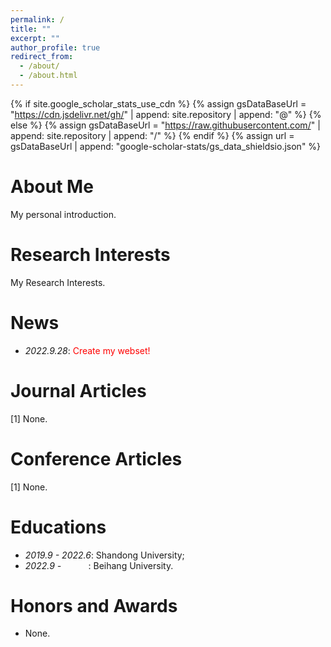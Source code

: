 ```yaml
---
permalink: /
title: ""
excerpt: ""
author_profile: true
redirect_from: 
  - /about/
  - /about.html
---
```


{% if site.google_scholar_stats_use_cdn %}
{% assign gsDataBaseUrl = "https://cdn.jsdelivr.net/gh/" | append: site.repository | append: "@" %}
{% else %}
{% assign gsDataBaseUrl = "https://raw.githubusercontent.com/" | append: site.repository | append: "/" %}
{% endif %}
{% assign url = gsDataBaseUrl | append: "google-scholar-stats/gs_data_shieldsio.json" %}

<span class='anchor' id='about-me'></span>

#  About Me
My personal introduction.


#   Research Interests

My Research Interests.

#  News
<!-- - *2022.9.28*: &nbsp;🎉🎉 Create my webset.  -->
- *2022.9.28*: <span style="color:red"> Create my webset!</span>




<span class='anchor' id='JournalArticles'></span>

#  Journal Articles 


[1] None.



<span class='anchor' id='ConferenceArticles'></span>

#  Conference Articles

[1] None.


<span class='anchor' id='Educations'></span>

#   Educations

- *2019.9 - 2022.6*:  Shandong University;
- *2022.9 -* &nbsp;&nbsp;&nbsp;&nbsp;&nbsp;&nbsp;&nbsp;&nbsp;&nbsp;&nbsp;:  Beihang University.


<span class='anchor' id='Honors-and-Awards'></span>

#   Honors and Awards

- None.
